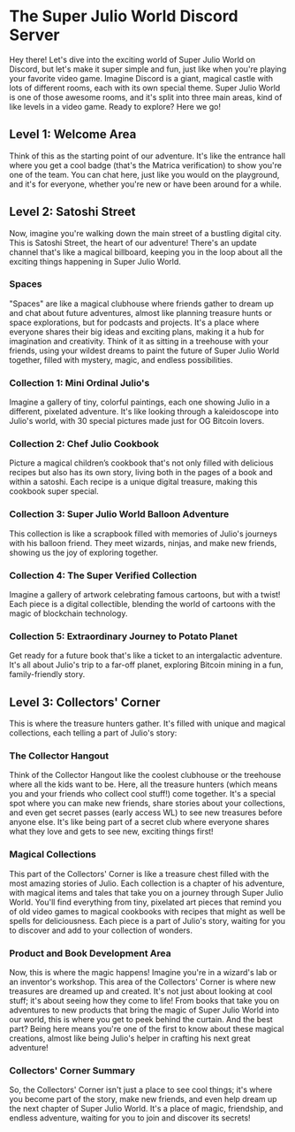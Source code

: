 # The Super Julio World Discord Server

Hey there! Let's dive into the exciting world of Super Julio World on Discord, but let's make it super simple and fun, just like when you're playing your favorite video game. Imagine Discord is a giant, magical castle with lots of different rooms, each with its own special theme. Super Julio World is one of those awesome rooms, and it's split into three main areas, kind of like levels in a video game. Ready to explore? Here we go!

## Level 1: Welcome Area

Think of this as the starting point of our adventure. It's like the entrance hall where you get a cool badge (that's the Matrica verification) to show you're one of the team. You can chat here, just like you would on the playground, and it's for everyone, whether you're new or have been around for a while.

## Level 2: Satoshi Street

Now, imagine you're walking down the main street of a bustling digital city. This is Satoshi Street, the heart of our adventure! There's an update channel that's like a magical billboard, keeping you in the loop about all the exciting things happening in Super Julio World.

### Spaces

"Spaces" are like a magical clubhouse where friends gather to dream up and chat about future adventures, almost like planning treasure hunts or space explorations, but for podcasts and projects. It's a place where everyone shares their big ideas and exciting plans, making it a hub for imagination and creativity. Think of it as sitting in a treehouse with your friends, using your wildest dreams to paint the future of Super Julio World together, filled with mystery, magic, and endless possibilities.

### Collection 1: Mini Ordinal Julio's

Imagine a gallery of tiny, colorful paintings, each one showing Julio in a different, pixelated adventure. It's like looking through a kaleidoscope into Julio's world, with 30 special pictures made just for OG Bitcoin lovers.

### Collection 2: Chef Julio Cookbook

Picture a magical children’s cookbook that's not only filled with delicious recipes but also has its own story, living both in the pages of a book and within a satoshi. Each recipe is a unique digital treasure, making this cookbook super special.

### Collection 3: Super Julio World Balloon Adventure

This collection is like a scrapbook filled with memories of Julio's journeys with his balloon friend. They meet wizards, ninjas, and make new friends, showing us the joy of exploring together.

### Collection 4: The Super Verified Collection

Imagine a gallery of artwork celebrating famous cartoons, but with a twist! Each piece is a digital collectible, blending the world of cartoons with the magic of blockchain technology.

### Collection 5: Extraordinary Journey to Potato Planet

Get ready for a future book that's like a ticket to an intergalactic adventure. It's all about Julio's trip to a far-off planet, exploring Bitcoin mining in a fun, family-friendly story.

## Level 3: Collectors' Corner

This is where the treasure hunters gather. It's filled with unique and magical collections, each telling a part of Julio's story:

### The Collector Hangout

Think of the Collector Hangout like the coolest clubhouse or the treehouse where all the kids want to be. Here, all the treasure hunters (which means you and your friends who collect cool stuff!) come together. It's a special spot where you can make new friends, share stories about your collections, and even get secret passes (early access WL) to see new treasures before anyone else. It's like being part of a secret club where everyone shares what they love and gets to see new, exciting things first!

### Magical Collections

This part of the Collectors' Corner is like a treasure chest filled with the most amazing stories of Julio. Each collection is a chapter of his adventure, with magical items and tales that take you on a journey through Super Julio World. You'll find everything from tiny, pixelated art pieces that remind you of old video games to magical cookbooks with recipes that might as well be spells for deliciousness. Each piece is a part of Julio's story, waiting for you to discover and add to your collection of wonders.

### Product and Book Development Area

Now, this is where the magic happens! Imagine you're in a wizard's lab or an inventor's workshop. This area of the Collectors' Corner is where new treasures are dreamed up and created. It's not just about looking at cool stuff; it's about seeing how they come to life! From books that take you on adventures to new products that bring the magic of Super Julio World into our world, this is where you get to peek behind the curtain. And the best part? Being here means you're one of the first to know about these magical creations, almost like being Julio's helper in crafting his next great adventure!

### Collectors' Corner Summary

So, the Collectors' Corner isn't just a place to see cool things; it's where you become part of the story, make new friends, and even help dream up the next chapter of Super Julio World. It's a place of magic, friendship, and endless adventure, waiting for you to join and discover its secrets!
